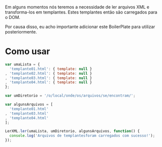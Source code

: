 
Em alguns momentos nós teremos a necessidade de ler arquivos XML e transforma-los em templantes. Estes templantes então são carregados
para o DOM.

Por causa disso, eu acho importante adicionar este BoilerPlate para utilizar posteriormente.

# Como usar

```javascript
var umaLista = {
  'templante01.html': { template: null }
, 'templante02.html': { template: null }
, 'templante03.html': { template: null }
, 'templante04.html': { template: null }
};

var umDiretorio = '/o/local/onde/os/arquivos/se/encontram/';

var algunsArquivos = [
  'templante01.html'
, 'templante03.html'
, 'templante04.html'
];

LerXML.ler(umaLista, umDiretorio, algunsArquivos, function() {
  console.log('Arquivos de templantesforam carregados com sucesso!');
});
```
